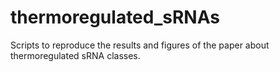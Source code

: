# thermoregulated_sRNAs
Scripts to reproduce the results and figures of the paper about thermoregulated sRNA classes.
